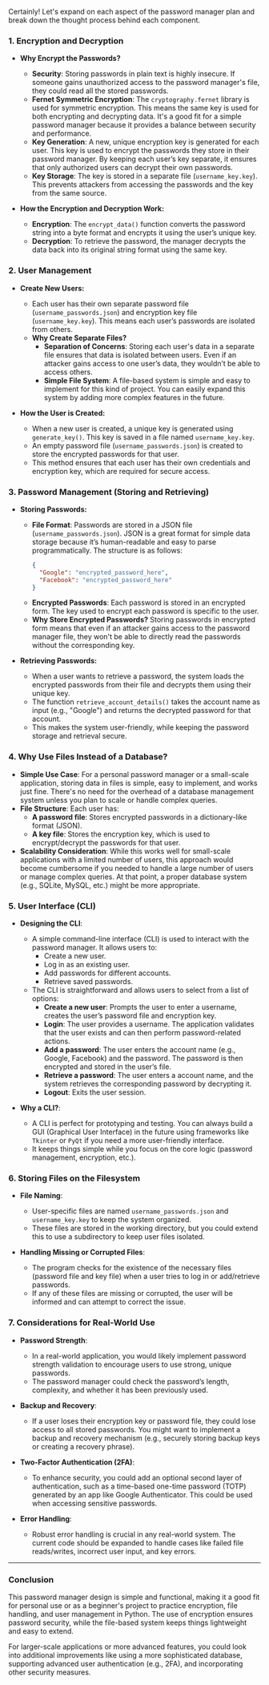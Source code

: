 Certainly! Let's expand on each aspect of the password manager plan and break down the thought process behind each component.

### **1. Encryption and Decryption**

- **Why Encrypt the Passwords?**
   - **Security**: Storing passwords in plain text is highly insecure. If someone gains unauthorized access to the password manager's file, they could read all the stored passwords.
   - **Fernet Symmetric Encryption**: The `cryptography.fernet` library is used for symmetric encryption. This means the same key is used for both encrypting and decrypting data. It's a good fit for a simple password manager because it provides a balance between security and performance.
   - **Key Generation**: A new, unique encryption key is generated for each user. This key is used to encrypt the passwords they store in their password manager. By keeping each user’s key separate, it ensures that only authorized users can decrypt their own passwords.
   - **Key Storage**: The key is stored in a separate file (`username_key.key`). This prevents attackers from accessing the passwords and the key from the same source.

- **How the Encryption and Decryption Work:**
   - **Encryption**: The `encrypt_data()` function converts the password string into a byte format and encrypts it using the user’s unique key.
   - **Decryption**: To retrieve the password, the manager decrypts the data back into its original string format using the same key.

### **2. User Management**

- **Create New Users:**
   - Each user has their own separate password file (`username_passwords.json`) and encryption key file (`username_key.key`). This means each user’s passwords are isolated from others.
   - **Why Create Separate Files?**
     - **Separation of Concerns**: Storing each user's data in a separate file ensures that data is isolated between users. Even if an attacker gains access to one user’s data, they wouldn’t be able to access others.
     - **Simple File System**: A file-based system is simple and easy to implement for this kind of project. You can easily expand this system by adding more complex features in the future.

- **How the User is Created:**
   - When a new user is created, a unique key is generated using `generate_key()`. This key is saved in a file named `username_key.key`.
   - An empty password file (`username_passwords.json`) is created to store the encrypted passwords for that user.
   - This method ensures that each user has their own credentials and encryption key, which are required for secure access.

### **3. Password Management (Storing and Retrieving)**

- **Storing Passwords:**
   - **File Format**: Passwords are stored in a JSON file (`username_passwords.json`). JSON is a great format for simple data storage because it’s human-readable and easy to parse programmatically. The structure is as follows:
     ```json
     {
       "Google": "encrypted_password_here",
       "Facebook": "encrypted_password_here"
     }
     ```
   - **Encrypted Passwords**: Each password is stored in an encrypted form. The key used to encrypt each password is specific to the user.
   - **Why Store Encrypted Passwords?** Storing passwords in encrypted form means that even if an attacker gains access to the password manager file, they won't be able to directly read the passwords without the corresponding key.

- **Retrieving Passwords:**
   - When a user wants to retrieve a password, the system loads the encrypted passwords from their file and decrypts them using their unique key.
   - The function `retrieve_account_details()` takes the account name as input (e.g., "Google") and returns the decrypted password for that account.
   - This makes the system user-friendly, while keeping the password storage and retrieval secure.

### **4. Why Use Files Instead of a Database?**

- **Simple Use Case**: For a personal password manager or a small-scale application, storing data in files is simple, easy to implement, and works just fine. There's no need for the overhead of a database management system unless you plan to scale or handle complex queries.
- **File Structure**: Each user has:
  - **A password file**: Stores encrypted passwords in a dictionary-like format (JSON).
  - **A key file**: Stores the encryption key, which is used to encrypt/decrypt the passwords for that user.
- **Scalability Consideration**: While this works well for small-scale applications with a limited number of users, this approach would become cumbersome if you needed to handle a large number of users or manage complex queries. At that point, a proper database system (e.g., SQLite, MySQL, etc.) might be more appropriate.

### **5. User Interface (CLI)**

- **Designing the CLI**:
   - A simple command-line interface (CLI) is used to interact with the password manager. It allows users to:
     - Create a new user.
     - Log in as an existing user.
     - Add passwords for different accounts.
     - Retrieve saved passwords.
   - The CLI is straightforward and allows users to select from a list of options:
     - **Create a new user**: Prompts the user to enter a username, creates the user’s password file and encryption key.
     - **Login**: The user provides a username. The application validates that the user exists and can then perform password-related actions.
     - **Add a password**: The user enters the account name (e.g., Google, Facebook) and the password. The password is then encrypted and stored in the user’s file.
     - **Retrieve a password**: The user enters a account name, and the system retrieves the corresponding password by decrypting it.
     - **Logout**: Exits the user session.

- **Why a CLI?**:
   - A CLI is perfect for prototyping and testing. You can always build a GUI (Graphical User Interface) in the future using frameworks like `Tkinter` or `PyQt` if you need a more user-friendly interface.
   - It keeps things simple while you focus on the core logic (password management, encryption, etc.).

### **6. Storing Files on the Filesystem**

- **File Naming**:
   - User-specific files are named `username_passwords.json` and `username_key.key` to keep the system organized.
   - These files are stored in the working directory, but you could extend this to use a subdirectory to keep user files isolated.

- **Handling Missing or Corrupted Files**:
   - The program checks for the existence of the necessary files (password file and key file) when a user tries to log in or add/retrieve passwords.
   - If any of these files are missing or corrupted, the user will be informed and can attempt to correct the issue.

### **7. Considerations for Real-World Use**

- **Password Strength**:
   - In a real-world application, you would likely implement password strength validation to encourage users to use strong, unique passwords.
   - The password manager could check the password’s length, complexity, and whether it has been previously used.

- **Backup and Recovery**:
   - If a user loses their encryption key or password file, they could lose access to all stored passwords. You might want to implement a backup and recovery mechanism (e.g., securely storing backup keys or creating a recovery phrase).
   
- **Two-Factor Authentication (2FA)**:
   - To enhance security, you could add an optional second layer of authentication, such as a time-based one-time password (TOTP) generated by an app like Google Authenticator. This could be used when accessing sensitive passwords.

- **Error Handling**:
   - Robust error handling is crucial in any real-world system. The current code should be expanded to handle cases like failed file reads/writes, incorrect user input, and key errors.

---

### **Conclusion**

This password manager design is simple and functional, making it a good fit for personal use or as a beginner's project to practice encryption, file handling, and user management in Python. The use of encryption ensures password security, while the file-based system keeps things lightweight and easy to extend. 

For larger-scale applications or more advanced features, you could look into additional improvements like using a more sophisticated database, supporting advanced user authentication (e.g., 2FA), and incorporating other security measures.